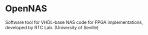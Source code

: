 # OpenNAS
Software tool for VHDL-base NAS code for FPGA implementations, developed by RTC Lab. (University of Seville)
